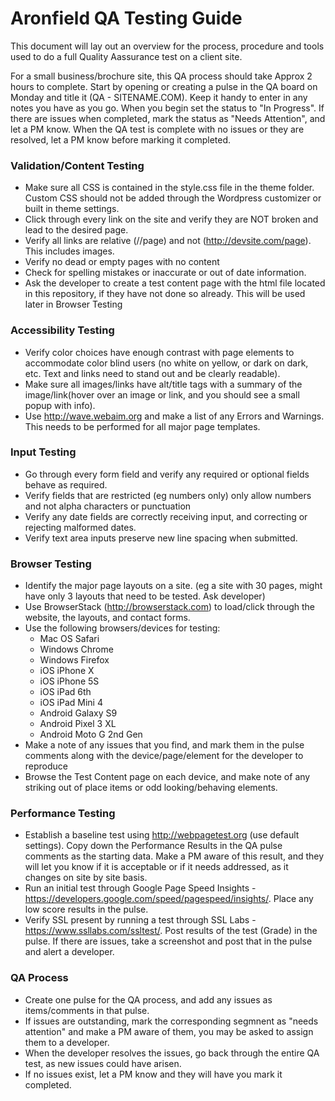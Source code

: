 # Aronfield QA Testing Guide

This document will lay out an overview for the process, procedure and tools used to do a full Quality Aassurance test on a client site.

For a small business/brochure site, this QA process should take Approx 2 hours to complete. Start by opening or creating a pulse in the QA board on Monday and title it (QA - SITENAME.COM). Keep it handy to enter in any notes you have as you go. When you begin set the status to "In Progress". If there are issues when completed, mark the status as "Needs Attention", and let a PM know. When the QA test is complete with no issues or they are resolved, let a PM know before marking it completed.


### Validation/Content Testing
* Make sure all CSS is contained in the style.css file in the theme folder. Custom CSS should not be added through the Wordpress customizer or built in theme settings.
* Click through every link on the site and verify they are NOT broken and lead to the desired page.
* Verify all links are relative (//page) and not (http://devsite.com/page). This includes images.
* Verify no dead or empty pages with no content
* Check for spelling mistakes or inaccurate or out of date information.
* Ask the developer to create a test content page with the html file located in this repository, if they have not done so already. This will be used later in Browser Testing

### Accessibility Testing
* Verify color choices have enough contrast with page elements to accommodate color blind users (no white on yellow, or dark on dark, etc. Text and links need to stand out and be clearly readable).
* Make sure all images/links have alt/title tags with a summary of the image/link(hover over an image or link, and you should see a small popup with info).
* Use http://wave.webaim.org and make a list of any Errors and Warnings. This needs to be performed for all major page templates.

### Input Testing
* Go through every form field and verify any required or optional fields behave as required.
* Verify fields that are restricted (eg numbers only) only allow numbers and not alpha characters or punctuation
* Verify any date fields are correctly receiving input, and correcting or rejecting malformed dates.
* Verify text area inputs preserve new line spacing when submitted.

### Browser Testing
* Identify the major page layouts on a site. (eg a site with 30 pages, might have only 3 layouts that need to be tested. Ask developer)
* Use BrowserStack (http://browserstack.com) to load/click through the website, the layouts, and contact forms.
* Use the following browsers/devices for testing:
  * Mac OS Safari
  * Windows Chrome
  * Windows Firefox
  * iOS iPhone X
  * iOS iPhone 5S
  * iOS iPad 6th
  * iOS iPad Mini 4
  * Android Galaxy S9
  * Android Pixel 3 XL
  * Android Moto G 2nd Gen
* Make a note of any issues that you find, and mark them in the pulse comments along with the device/page/element for the developer to reproduce
* Browse the Test Content page on each device, and make note of any striking out of place items or odd looking/behaving elements.


### Performance Testing
* Establish a baseline test using http://webpagetest.org (use default settings). Copy down the Performance Results in the QA pulse comments as the starting data. Make a PM aware of this result, and they will let you know if it is acceptable or if it needs addressed, as it changes on site by site basis.
* Run an initial test through Google Page Speed Insights - https://developers.google.com/speed/pagespeed/insights/. Place any low score results in the pulse.
* Verify SSL present by running a test through SSL Labs - https://www.ssllabs.com/ssltest/. Post results of the test (Grade) in the pulse. If there are issues, take a screenshot and post that in the pulse and alert a developer.


### QA Process
* Create one pulse for the QA process, and add any issues as items/comments in that pulse.
* If issues are outstanding, mark the corresponding segmnent as "needs attention" and make a PM aware of them, you may be asked to assign them to a developer.
* When the developer resolves the issues, go back through the entire QA test, as new issues could have arisen.
* If no issues exist, let a PM know and they will have you mark it completed.

